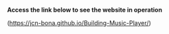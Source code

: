 **Access the link below to see the website in operation**

(https://jcn-bona.github.io/Building-Music-Player/)

